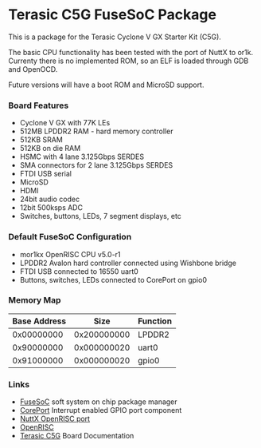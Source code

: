 # Terasic C5G FuseSoC Package

This is a package for the Terasic Cyclone V GX Starter Kit (C5G).

The basic CPU functionality has been tested with the port of NuttX to or1k. Currenty there is no implemented ROM, so an ELF is loaded through GDB and OpenOCD.

Future versions will have a boot ROM and MicroSD support.

### Board Features

- Cyclone V GX with 77K LEs
- 512MB LPDDR2 RAM - hard memory controller
- 512KB SRAM
- 512KB on die RAM
- HSMC with 4 lane 3.125Gbps SERDES
- SMA connectors for 2 lane 3.125Gbps SERDES
- FTDI USB serial
- MicroSD
- HDMI
- 24bit audio codec
- 12bit 500ksps ADC
- Switches, buttons, LEDs, 7 segment displays, etc

### Default FuseSoC Configuration

- mor1kx OpenRISC CPU v5.0-r1
- LPDDR2 Avalon hard controller connected using Wishbone bridge
- FTDI USB connected to 16550 uart0
- Buttons, switches, LEDs connected to CorePort on gpio0

### Memory Map

| Base Address | Size        | Function |
| ------------ |-------------|----------|
| 0x00000000   | 0x200000000 | LPDDR2   |
| 0x90000000   | 0x000000020 | uart0    |
| 0x91000000   | 0x000000020 | gpio0    |

### Links

- [FuseSoC](https://github.com/olofk/fusesoc) soft system on chip package manager
- [CorePort](https://github.com/wtfuzz/coreport) Interrupt enabled GPIO port component
- [NuttX OpenRISC port](https://bitbucket.org/extent3d/nuttx/branch/or1k)
- [OpenRISC](https://openrisc.io/)
- [Terasic C5G](http://c5g.terasic.com) Board Documentation

